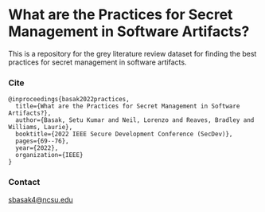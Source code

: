 # What are the Practices for Secret Management in Software Artifacts?
This is a repository for the grey literature review dataset for finding the best practices for secret management in software artifacts.

### Cite

```
@inproceedings{basak2022practices,
  title={What are the Practices for Secret Management in Software Artifacts?},
  author={Basak, Setu Kumar and Neil, Lorenzo and Reaves, Bradley and Williams, Laurie},
  booktitle={2022 IEEE Secure Development Conference (SecDev)},
  pages={69--76},
  year={2022},
  organization={IEEE}
}
```

### Contact
sbasak4@ncsu.edu
